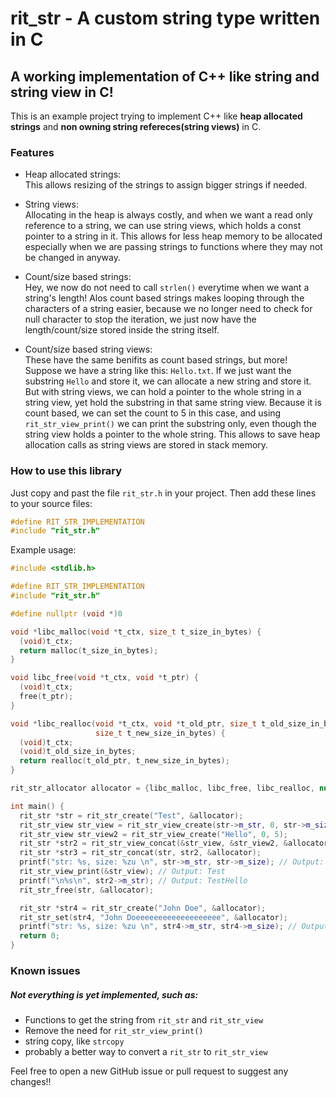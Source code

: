 # rit_str - A custom string type written in C

## A working implementation of C++ like string and string view in C!

This is an example project trying to implement C++ like **heap allocated strings**
and **non owning string refereces(string views)** in C.

### Features
- Heap allocated strings:  
This allows resizing of the strings to assign bigger strings if needed.

- String views:  
Allocating in the heap is always costly, and when we want a read only reference
to a string, we can use string views, which holds a const pointer to a string in it.
This allows for less heap memory to be allocated especially when we are passing strings 
to functions where they may not be changed in anyway.

- Count/size based strings:  
Hey, we now do not need to call `strlen()` everytime when we want a string's length!
Alos count based strings makes looping through the characters of a string easier,
because we no longer need to check for null character to stop the iteration, we
just now have the length/count/size stored inside the string itself.

- Count/size based string views:  
These have the same benifits as count based strings, but more! Suppose we have a string
like this: `Hello.txt`. If we just want the substring `Hello` and store it, we can allocate
a new string and store it. But with string views, we can hold a pointer to the whole string 
in a string view, yet hold the substring in that same string view. Because it is count based, 
we can set the count to 5 in this case, and using `rit_str_view_print()` we can print the 
substring only, even though the string view holds a pointer to the whole string. This allows 
to save heap allocation calls as string views are stored in stack memory.

### How to use this library

Just copy and past the file `rit_str.h` in your project. Then add these lines to your
source files: 
```cpp
#define RIT_STR_IMPLEMENTATION
#include "rit_str.h"
```
Example usage:
```cpp
#include <stdlib.h>

#define RIT_STR_IMPLEMENTATION
#include "rit_str.h"

#define nullptr (void *)0

void *libc_malloc(void *t_ctx, size_t t_size_in_bytes) {
  (void)t_ctx;
  return malloc(t_size_in_bytes);
}

void libc_free(void *t_ctx, void *t_ptr) {
  (void)t_ctx;
  free(t_ptr);
}

void *libc_realloc(void *t_ctx, void *t_old_ptr, size_t t_old_size_in_bytes,
                   size_t t_new_size_in_bytes) {
  (void)t_ctx;
  (void)t_old_size_in_bytes;
  return realloc(t_old_ptr, t_new_size_in_bytes);
}

rit_str_allocator allocator = {libc_malloc, libc_free, libc_realloc, nullptr};

int main() {
  rit_str *str = rit_str_create("Test", &allocator);
  rit_str_view str_view = rit_str_view_create(str->m_str, 0, str->m_size);
  rit_str_view str_view2 = rit_str_view_create("Hello", 0, 5);
  rit_str *str2 = rit_str_view_concat(&str_view, &str_view2, &allocator);
  rit_str *str3 = rit_str_concat(str, str2, &allocator);
  printf("str: %s, size: %zu \n", str->m_str, str->m_size); // Output: str: Test, size: 4
  rit_str_view_print(&str_view); // Output: Test
  printf("\n%s\n", str2->m_str); // Output: TestHello
  rit_str_free(str, &allocator);

  rit_str *str4 = rit_str_create("John Doe", &allocator);
  rit_str_set(str4, "John Doeeeeeeeeeeeeeeeeeee", &allocator);
  printf("str: %s, size: %zu \n", str4->m_str, str4->m_size); // Output: str: John Doeeeeeeeeeeeeeeeeeee, size: 26
  return 0;
}
```

### Known issues
##### Not everything is yet implemented, such as:
- Functions to get the string from `rit_str` and `rit_str_view`
- Remove the need for `rit_str_view_print()`
- string copy, like `strcopy`
- probably a better way to convert a `rit_str` to `rit_str_view`

Feel free to open a new GitHub issue or pull request to suggest any changes!!
